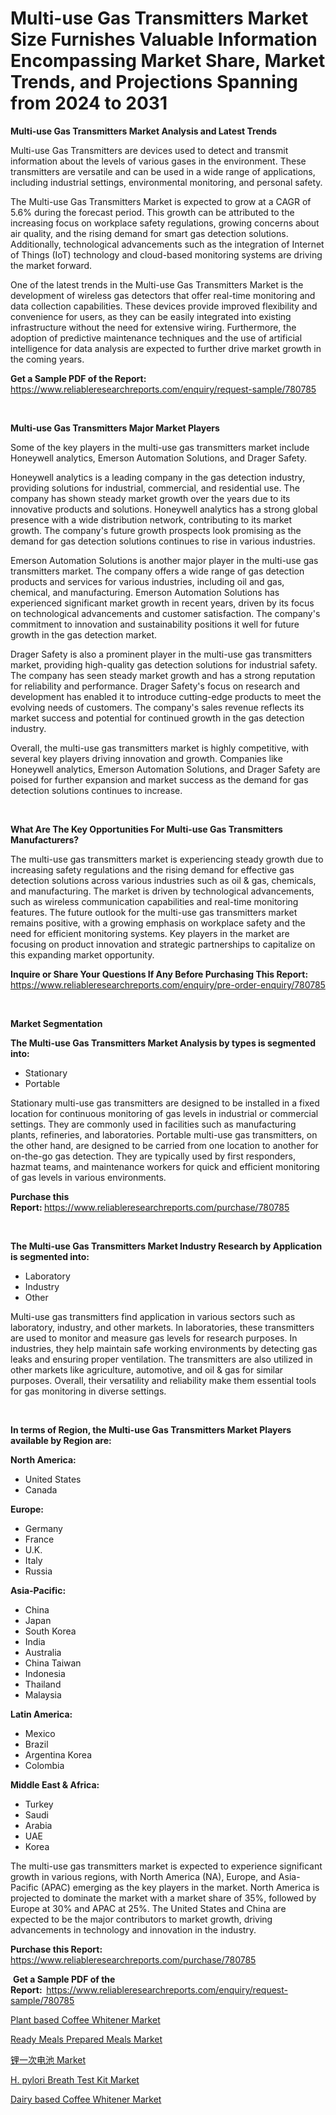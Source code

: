 <p><h1>Multi-use Gas Transmitters Market Size Furnishes Valuable Information Encompassing Market Share, Market Trends, and Projections Spanning from 2024 to 2031</h1></p><p><strong>Multi-use Gas Transmitters Market Analysis and Latest Trends</strong></p>
<p><p>Multi-use Gas Transmitters are devices used to detect and transmit information about the levels of various gases in the environment. These transmitters are versatile and can be used in a wide range of applications, including industrial settings, environmental monitoring, and personal safety.</p><p>The Multi-use Gas Transmitters Market is expected to grow at a CAGR of 5.6% during the forecast period. This growth can be attributed to the increasing focus on workplace safety regulations, growing concerns about air quality, and the rising demand for smart gas detection solutions. Additionally, technological advancements such as the integration of Internet of Things (IoT) technology and cloud-based monitoring systems are driving the market forward.</p><p>One of the latest trends in the Multi-use Gas Transmitters Market is the development of wireless gas detectors that offer real-time monitoring and data collection capabilities. These devices provide improved flexibility and convenience for users, as they can be easily integrated into existing infrastructure without the need for extensive wiring. Furthermore, the adoption of predictive maintenance techniques and the use of artificial intelligence for data analysis are expected to further drive market growth in the coming years.</p></p>
<p><strong>Get a Sample PDF of the Report:&nbsp;</strong> <a href="https://www.reliableresearchreports.com/enquiry/request-sample/780785">https://www.reliableresearchreports.com/enquiry/request-sample/780785</a></p>
<p>&nbsp;</p>
<p><strong>Multi-use Gas Transmitters Major Market Players</strong></p>
<p><p>Some of the key players in the multi-use gas transmitters market include Honeywell analytics, Emerson Automation Solutions, and Drager Safety. </p><p>Honeywell analytics is a leading company in the gas detection industry, providing solutions for industrial, commercial, and residential use. The company has shown steady market growth over the years due to its innovative products and solutions. Honeywell analytics has a strong global presence with a wide distribution network, contributing to its market growth. The company's future growth prospects look promising as the demand for gas detection solutions continues to rise in various industries.</p><p>Emerson Automation Solutions is another major player in the multi-use gas transmitters market. The company offers a wide range of gas detection products and services for various industries, including oil and gas, chemical, and manufacturing. Emerson Automation Solutions has experienced significant market growth in recent years, driven by its focus on technological advancements and customer satisfaction. The company's commitment to innovation and sustainability positions it well for future growth in the gas detection market.</p><p>Drager Safety is also a prominent player in the multi-use gas transmitters market, providing high-quality gas detection solutions for industrial safety. The company has seen steady market growth and has a strong reputation for reliability and performance. Drager Safety's focus on research and development has enabled it to introduce cutting-edge products to meet the evolving needs of customers. The company's sales revenue reflects its market success and potential for continued growth in the gas detection industry.</p><p>Overall, the multi-use gas transmitters market is highly competitive, with several key players driving innovation and growth. Companies like Honeywell analytics, Emerson Automation Solutions, and Drager Safety are poised for further expansion and market success as the demand for gas detection solutions continues to increase.</p></p>
<p>&nbsp;</p>
<p><strong>What Are The Key Opportunities For Multi-use Gas Transmitters Manufacturers?</strong></p>
<p><p>The multi-use gas transmitters market is experiencing steady growth due to increasing safety regulations and the rising demand for effective gas detection solutions across various industries such as oil & gas, chemicals, and manufacturing. The market is driven by technological advancements, such as wireless communication capabilities and real-time monitoring features. The future outlook for the multi-use gas transmitters market remains positive, with a growing emphasis on workplace safety and the need for efficient monitoring systems. Key players in the market are focusing on product innovation and strategic partnerships to capitalize on this expanding market opportunity.</p></p>
<p><strong>Inquire or Share Your Questions If Any Before Purchasing This Report:</strong> <a href="https://www.reliableresearchreports.com/enquiry/pre-order-enquiry/780785">https://www.reliableresearchreports.com/enquiry/pre-order-enquiry/780785</a></p>
<p>&nbsp;</p>
<p><strong>Market Segmentation</strong></p>
<p><strong>The Multi-use Gas Transmitters Market Analysis by types is segmented into:</strong></p>
<p><ul><li>Stationary</li><li>Portable</li></ul></p>
<p><p>Stationary multi-use gas transmitters are designed to be installed in a fixed location for continuous monitoring of gas levels in industrial or commercial settings. They are commonly used in facilities such as manufacturing plants, refineries, and laboratories. Portable multi-use gas transmitters, on the other hand, are designed to be carried from one location to another for on-the-go gas detection. They are typically used by first responders, hazmat teams, and maintenance workers for quick and efficient monitoring of gas levels in various environments.</p></p>
<p><strong>Purchase this Report:&nbsp;</strong><a href="https://www.reliableresearchreports.com/purchase/780785">https://www.reliableresearchreports.com/purchase/780785</a></p>
<p>&nbsp;</p>
<p><strong>The Multi-use Gas Transmitters Market Industry Research by Application is segmented into:</strong></p>
<p><ul><li>Laboratory</li><li>Industry</li><li>Other</li></ul></p>
<p><p>Multi-use gas transmitters find application in various sectors such as laboratory, industry, and other markets. In laboratories, these transmitters are used to monitor and measure gas levels for research purposes. In industries, they help maintain safe working environments by detecting gas leaks and ensuring proper ventilation. The transmitters are also utilized in other markets like agriculture, automotive, and oil & gas for similar purposes. Overall, their versatility and reliability make them essential tools for gas monitoring in diverse settings.</p></p>
<p>&nbsp;</p>
<p><strong>In terms of Region, the Multi-use Gas Transmitters Market Players available by Region are:</strong></p>
<p>
    <p> <strong> North America: </strong>
        <ul>
            <li>United States</li>
            <li>Canada</li>
        </ul>
        </p> 
    <p> <strong> Europe: </strong>
        <ul>
            <li>Germany</li>
            <li>France</li>
            <li>U.K.</li>
            <li>Italy</li>
            <li>Russia</li>
        </ul>
        </p> 
    <p> <strong> Asia-Pacific: </strong>
        <ul>
            <li>China</li>
            <li>Japan</li>
            <li>South Korea</li>
            <li>India</li>
            <li>Australia</li>
            <li>China Taiwan</li>
            <li>Indonesia</li>
            <li>Thailand</li>
            <li>Malaysia</li>
        </ul>
        </p> 
    <p> <strong> Latin America: </strong>
        <ul>
            <li>Mexico</li>
            <li>Brazil</li>
            <li>Argentina Korea</li>
            <li>Colombia</li>
        </ul>
        </p> 
    <p> <strong> Middle East & Africa: </strong>
        <ul>
            <li>Turkey</li>
            <li>Saudi</li>
            <li>Arabia</li>
            <li>UAE</li>
            <li>Korea</li>
        </ul>
    </p>
    </p>
<p><p>The multi-use gas transmitters market is expected to experience significant growth in various regions, with North America (NA), Europe, and Asia-Pacific (APAC) emerging as the key players in the market. North America is projected to dominate the market with a market share of 35%, followed by Europe at 30% and APAC at 25%. The United States and China are expected to be the major contributors to market growth, driving advancements in technology and innovation in the industry.</p></p>
<p><strong>Purchase this Report: </strong><a href="https://www.reliableresearchreports.com/purchase/780785">https://www.reliableresearchreports.com/purchase/780785</a></p>
<p>&nbsp;<strong>Get a Sample PDF of the Report:&nbsp;&nbsp;</strong><a href="https://www.reliableresearchreports.com/enquiry/request-sample/780785">https://www.reliableresearchreports.com/enquiry/request-sample/780785</a></p>
<p><strong></strong></p>
<p><p><a href="https://medium.com/@gaberaynor54567/plant-based-coffee-whitener-market-report-reveals-the-latest-trends-and-growth-opportunities-of-7911addace31">Plant based Coffee Whitener Market</a></p><p><a href="https://medium.com/@gaberaynor54567/ready-meals-prepared-meals-market-analysis-its-cagr-market-segmentation-and-global-industry-1606e7c29bc7">Ready Meals Prepared Meals Market</a></p><p><a href="https://github.com/jsmusil/Market-Research-Report-List-2/blob/main/market.md">锂一次电池 Market</a></p><p><a href="https://github.com/yemakinde/Market-Research-Report-List-1/blob/main/h-pylori-breath-test-kit-market.md">H. pylori Breath Test Kit Market</a></p><p><a href="https://medium.com/@gaberaynor54567/decoding-dairy-based-coffee-whitener-market-metrics-market-share-trends-and-growth-patterns-652f127fd792">Dairy based Coffee Whitener Market</a></p></p>
